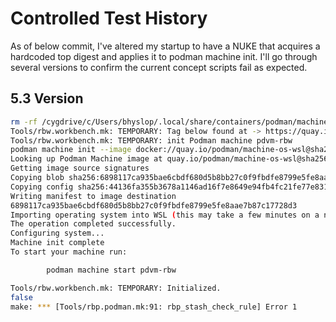 # Controlled Test History

As of below commit, I've altered my startup to have a NUKE that acquires a
hardcoded top digest and applies it to podman machine init.  I'll go through
several versions to confirm the current concept scripts fail as expected.

## 5.3 Version

```bash
rm -rf /cygdrive/c/Users/bhyslop/.local/share/containers/podman/machine/*
Tools/rbw.workbench.mk: TEMPORARY: Tag below found at -> https://quay.io/repository/podman/machine-os-wsl?tab=tags
Tools/rbw.workbench.mk: TEMPORARY: init Podman machine pdvm-rbw
podman machine init --image docker://quay.io/podman/machine-os-wsl@sha256:da977f55af1f69b6e4655b5a8faccc47b40034b29740f2d50e2b4d33cc1a7e16   pdvm-rbw
Looking up Podman Machine image at quay.io/podman/machine-os-wsl@sha256:da977f55af1f69b6e4655b5a8faccc47b40034b29740f2d50e2b4d33cc1a7e16 to create VM
Getting image source signatures
Copying blob sha256:6898117ca935bae6cbdf680d5b8bb27c0f9fbdfe8799e5fe8aae7b87c17728d3
Copying config sha256:44136fa355b3678a1146ad16f7e8649e94fb4fc21fe77e8310c060f61caaff8a
Writing manifest to image destination
6898117ca935bae6cbdf680d5b8bb27c0f9fbdfe8799e5fe8aae7b87c17728d3
Importing operating system into WSL (this may take a few minutes on a new WSL install)...
The operation completed successfully.
Configuring system...
Machine init complete
To start your machine run:

        podman machine start pdvm-rbw

Tools/rbw.workbench.mk: TEMPORARY: Initialized.
false
make: *** [Tools/rbp.podman.mk:91: rbp_stash_check_rule] Error 1
```


